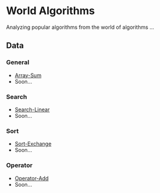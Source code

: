 # World Algorithms

Analyzing popular algorithms from the world of algorithms ...

## Data

### General

- [Array-Sum](Array-Sum.cpp)
- Soon...

### Search

- [Search-Linear](Search-Linear.cpp)
- Soon...

### Sort

- [Sort-Exchange](Sort-Exchange.cpp)
- Soon...

### Operator

- [Operator-Add](Operator-Add.cpp)
- Soon...

